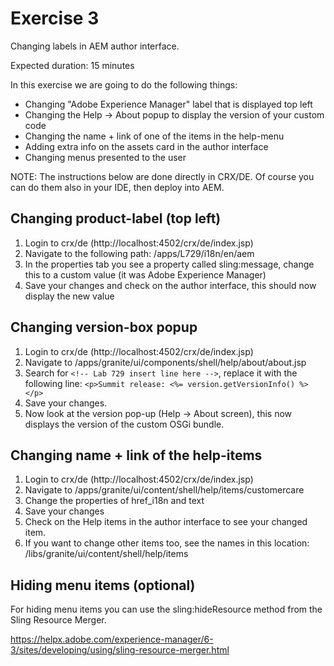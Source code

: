 # Exercise 3

Changing labels in AEM author interface.

Expected duration: 15 minutes

In this exercise we are going to do the following things:

* Changing "Adobe Experience Manager" label that is displayed top left
* Changing the Help -> About popup to display the version of your custom code
* Changing the name + link of one of the items in the help-menu
* Adding extra info on the assets card in the author interface
* Changing menus presented to the user

NOTE: The instructions below are done directly in CRX/DE.
Of course you can do them also in your IDE, then deploy into AEM.

## Changing product-label (top left)
1. Login to crx/de (http://localhost:4502/crx/de/index.jsp)
2. Navigate to the following path: /apps/L729/i18n/en/aem
3. In the properties tab you see a property called sling:message, change this to a custom value (it was Adobe Experience Manager)
4. Save your changes and check on the author interface, this should now display the new value

## Changing version-box popup
1. Login to crx/de (http://localhost:4502/crx/de/index.jsp)
2. Navigate to /apps/granite/ui/components/shell/help/about/about.jsp
3. Search for `<!-- Lab 729 insert line here -->`, replace it with the following line: `<p>Summit release: <%= version.getVersionInfo() %> </p>`
4. Save your changes.
5. Now look at the version pop-up (Help -> About screen), this now displays the version of the custom OSGi bundle.

## Changing name + link of the help-items
1. Login to crx/de (http://localhost:4502/crx/de/index.jsp)
2. Navigate to /apps/granite/ui/content/shell/help/items/customercare
3. Change the properties of href_i18n and text
4. Save your changes
5. Check on the Help items in the author interface to see your changed item.
6. If you want to change other items too, see the names in this location: /libs/granite/ui/content/shell/help/items

## Hiding menu items (optional)
For hiding menu items you can use the sling:hideResource method from the Sling Resource Merger.

https://helpx.adobe.com/experience-manager/6-3/sites/developing/using/sling-resource-merger.html

